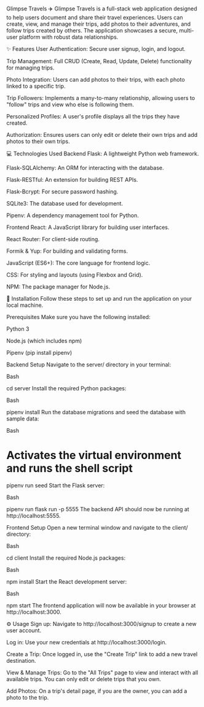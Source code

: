 Glimpse Travels ✈️
Glimpse Travels is a full-stack web application designed to help users document and share their travel experiences. Users can create, view, and manage their trips, add photos to their adventures, and follow trips created by others. The application showcases a secure, multi-user platform with robust data relationships.

✨ Features
User Authentication: Secure user signup, login, and logout.

Trip Management: Full CRUD (Create, Read, Update, Delete) functionality for managing trips.

Photo Integration: Users can add photos to their trips, with each photo linked to a specific trip.

Trip Followers: Implements a many-to-many relationship, allowing users to "follow" trips and view who else is following them.

Personalized Profiles: A user's profile displays all the trips they have created.

Authorization: Ensures users can only edit or delete their own trips and add photos to their own trips.

💻 Technologies Used
Backend
Flask: A lightweight Python web framework.

Flask-SQLAlchemy: An ORM for interacting with the database.

Flask-RESTful: An extension for building REST APIs.

Flask-Bcrypt: For secure password hashing.

SQLite3: The database used for development.

Pipenv: A dependency management tool for Python.

Frontend
React: A JavaScript library for building user interfaces.

React Router: For client-side routing.

Formik & Yup: For building and validating forms.

JavaScript (ES6+): The core language for frontend logic.

CSS: For styling and layouts (using Flexbox and Grid).

NPM: The package manager for Node.js.

🚀 Installation
Follow these steps to set up and run the application on your local machine.

Prerequisites
Make sure you have the following installed:

Python 3

Node.js (which includes npm)

Pipenv (pip install pipenv)

Backend Setup
Navigate to the server/ directory in your terminal:

Bash

cd server
Install the required Python packages:

Bash

pipenv install
Run the database migrations and seed the database with sample data:

Bash

# Activates the virtual environment and runs the shell script
pipenv run seed
Start the Flask server:

Bash

pipenv run flask run -p 5555
The backend API should now be running at http://localhost:5555.

Frontend Setup
Open a new terminal window and navigate to the client/ directory:

Bash

cd client
Install the required Node.js packages:

Bash

npm install
Start the React development server:

Bash

npm start
The frontend application will now be available in your browser at http://localhost:3000.

⚙️ Usage
Sign up: Navigate to http://localhost:3000/signup to create a new user account.

Log in: Use your new credentials at http://localhost:3000/login.

Create a Trip: Once logged in, use the "Create Trip" link to add a new travel destination.

View & Manage Trips: Go to the "All Trips" page to view and interact with all available trips. You can only edit or delete trips that you own.

Add Photos: On a trip's detail page, if you are the owner, you can add a photo to the trip.
